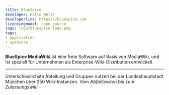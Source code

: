 ```yaml
---
title: BlueSpice 
developer: Hallo Welt!
developerlink: https://bluespice.com
licensingmodel: open source
logo: logo/bluespice_logo.png
tags:
- application
- opencore
---
```


__BlueSpice MediaWiki__ ist eine freie Software auf Basis von MediaWiki, und ist speziell für Unternehmen als Enterprise-Wiki-Distribution entwickelt. 


---

Unterschiedlichste Abteilung und Gruppen nutzen bei der Landeshauptstadt München über 250 Wiki-Instanzen.
Vom _Abfalllexikon_ bis zum _Zulassungswiki_.

